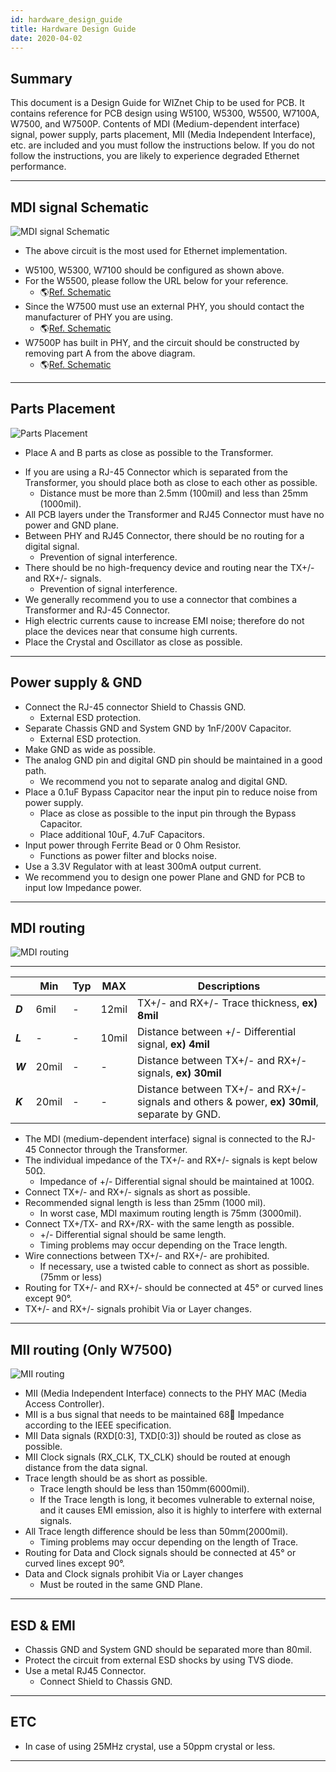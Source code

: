 ```yaml
---
id: hardware_design_guide
title: Hardware Design Guide
date: 2020-04-02
---
```


## Summary

This document is a Design Guide for WIZnet Chip to be used for PCB. It
contains reference for PCB design using W5100, W5300, W5500, W7100A,
W7500, and W7500P. Contents of MDI (Medium-dependent interface) signal,
power supply, parts placement, MII (Media Independent Interface), etc.
are included and you must follow the instructions below. If you do not
follow the instructions, you are likely to experience degraded Ethernet
performance.

-----

## MDI signal Schematic

![MDI signal Schematic](/img/design_guide/schematic.jpg)  
  * The above circuit is the most used for Ethernet implementation.

  - W5100, W5300, W7100 should be configured as shown above.
  - For the W5500, please follow the URL below for your reference.
      - 🌎[Ref. Schematic](../Product/iEthernet/W5500/Ref.-Schematic.md)
  - Since the W7500 must use an external PHY, you should contact the
    manufacturer of PHY you are using.
      - 🌎[Ref. Schematic](../Product/iMCU/W7500/W7500-Ref.Schematic.md)
  - W7500P has built in PHY, and the circuit should be constructed by
    removing part A from the above diagram.
      - 🌎[Ref. Schematic](../Product/iMCU/W7500P/W7500P-Ref.Schematic.md)

-----
## Parts Placement

![Parts Placement](/img/design_guide/placement.jpg)  
  * Place A and B parts as close as possible to the Transformer.

  - If you are using a RJ-45 Connector which is separated from the
    Transformer, you should place both as close to each other as
    possible.
      - Distance must be more than 2.5mm (100mil) and less than 25mm
        (1000mil).
  - All PCB layers under the Transformer and RJ45 Connector must have no
    power and GND plane.
  - Between PHY and RJ45 Connector, there should be no routing for a
    digital signal.
      - Prevention of signal interference.
  - There should be no high-frequency device and routing near the TX+/-
    and RX+/- signals.
      - Prevention of signal interference.
  - We generally recommend you to use a connector that combines a
    Transformer and RJ-45 Connector.
  - High electric currents cause to increase EMI noise; therefore do not
    place the devices near that consume high currents.
  - Place the Crystal and Oscillator as close as possible.

-----
## Power supply & GND

  - Connect the RJ-45 connector Shield to Chassis GND.
      - External ESD protection.
  - Separate Chassis GND and System GND by 1nF/200V Capacitor.
      - External ESD protection.
  - Make GND as wide as possible.
  - The analog GND pin and digital GND pin should be maintained in a
    good path.
      - We recommend you not to separate analog and digital GND.
  - Place a 0.1uF Bypass Capacitor near the input pin to reduce noise
    from power supply.
      - Place as close as possible to the input pin through the Bypass
        Capacitor.
      - Place additional 10uF, 4.7uF Capacitors.
  - Input power through Ferrite Bead or 0 Ohm Resistor.
      - Functions as power filter and blocks noise.
  - Use a 3.3V Regulator with at least 300mA output current. 
  - We recommend you to design one power Plane and GND for PCB to input
    low Impedance power.

-----

## MDI routing

![MDI routing](/img/design_guide/trace_2.jpg)  

-----

|         | **Min** | **Typ** | **MAX** | Descriptions                                                                                 |
| ------- | ------- | ------- | ------- | -------------------------------------------------------------------------------------------- |
| ***D*** | 6mil    | \-      | 12mil   | TX+/- and RX+/- Trace thickness, **ex) 8mil**                                                |
| ***L*** | \-      | \-      | 10mil   | Distance between +/- Differential signal, **ex) 4mil**                                       |
| ***W*** | 20mil   | \-      | \-      | Distance between TX+/- and RX+/- signals, **ex) 30mil**                                      |
| ***K*** | 20mil   | \-      | \-      | Distance between TX+/- and RX+/- signals and others & power, **ex) 30mil**, separate by GND. |

  - The MDI (medium-dependent interface) signal is connected to the
    RJ-45 Connector through the Transformer.
  - The individual impedance of the TX+/- and RX+/- signals is kept
    below 50Ω.
      - Impedance of +/- Differential signal should be maintained at
        100Ω.
  - Connect TX+/- and RX+/- signals as short as possible.
  - Recommended signal length is less than 25mm (1000 mil).
      - In worst case, MDI maximum routing length is 75mm (3000mil).
  - Connect TX+/TX- and RX+/RX- with the same length as possible.
      - \+/- Differential signal should be same length.
      - Timing problems may occur depending on the Trace length.
  - Wire connections between TX+/- and RX+/- are prohibited.
      - If necessary, use a twisted cable to connect as short as
        possible. (75mm or less)
  - Routing for TX+/- and RX+/- should be connected at 45° or curved
    lines except 90°.
  - TX+/- and RX+/- signals prohibit Via or Layer changes.

-----
## MII routing (Only W7500)

![MII routing](/img/design_guide/mii.jpg)

  - MII (Media Independent Interface) connects to the PHY MAC (Media
    Access Controller).
  - MII is a bus signal that needs to be maintained 68 Impedance
    according to the IEEE specification.
  - MII Data signals (RXD\[0:3\], TXD\[0:3\]) should be routed as close
    as possible.
  - MII Clock signals (RX\_CLK, TX\_CLK) should be routed at enough
    distance from the data signal.
  - Trace length should be as short as possible.
      - Trace length should be less than 150mm(6000mil).
      - If the Trace length is long, it becomes vulnerable to external
        noise, and it causes EMI emission, also it is highly to
        interfere with external signals.
  - All Trace length difference should be less than 50mm(2000mil).
      - Timing problems may occur depending on the length of Trace.
  - Routing for Data and Clock signals should be connected at 45° or
    curved lines except 90°.
  - Data and Clock signals prohibit Via or Layer changes
      - Must be routed in the same GND Plane.

-----

## ESD & EMI

  - Chassis GND and System GND should be separated more than 80mil.
  - Protect the circuit from external ESD shocks by using TVS diode.
  - Use a metal RJ45 Connector.
      - Connect Shield to Chassis GND.

-----

## ETC

  - In case of using 25MHz crystal, use a 50ppm crystal or less.

-----
